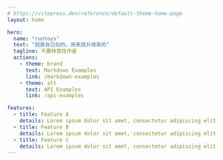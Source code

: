 ```yaml
---
# https://vitepress.dev/reference/default-theme-home-page
layout: home

hero:
  name: "runtoys"
  text: "就是自己玩的，用来提升效率的"
  tagline: 不要特意找作者
  actions:
    - theme: brand
      text: Markdown Examples
      link: /markdown-examples
    - theme: alt
      text: API Examples
      link: /api-examples

features:
  - title: Feature A
    details: Lorem ipsum dolor sit amet, consectetur adipiscing elit
  - title: Feature B
    details: Lorem ipsum dolor sit amet, consectetur adipiscing elit
  - title: Feature C
    details: Lorem ipsum dolor sit amet, consectetur adipiscing elit
---
```


